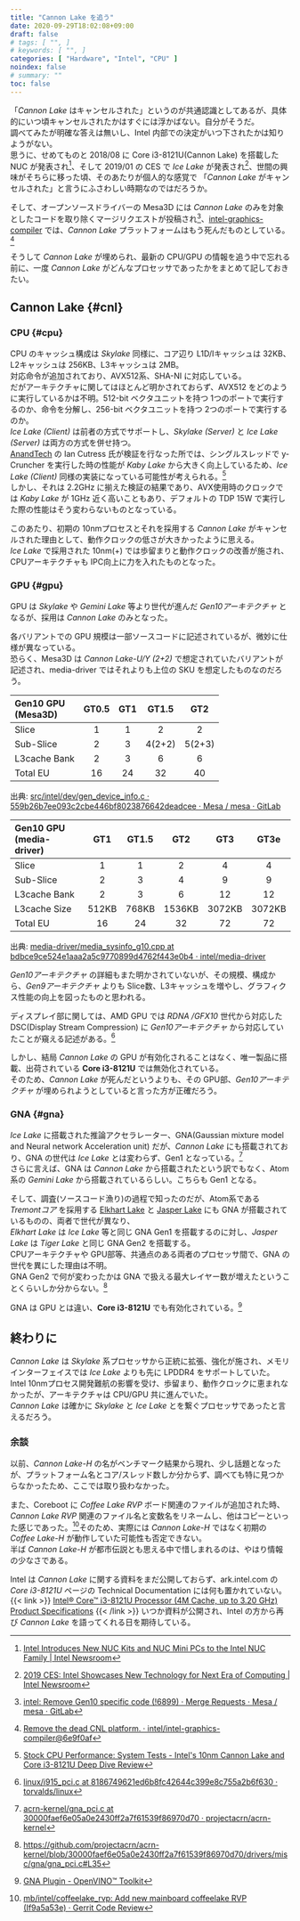 ```yaml
---
title: "Cannon Lake を追う"
date: 2020-09-29T18:02:08+09:00
draft: false
# tags: [ "", ]
# keywords: [ "", ]
categories: [ "Hardware", "Intel", "CPU" ]
noindex: false
# summary: ""
toc: false
---
```


「*Cannon Lake* はキャンセルされた」というのが共通認識としてあるが、具体的にいつ頃キャンセルされたかはすぐには浮かばない。自分がそうだ。  
調べてみたが明確な答えは無いし、Intel 内部での決定がいつ下されたかは知りようがない。  
思うに、せめてものと 2018/08 に Core i3-8121U(Cannon Lake) を搭載した NUC が発表され[^cnl-nuc]、そして 2019/01 の CES で *Ice Lake* が発表され[^ces-icl]、世間の興味がそちらに移った頃、そのあたりが個人的な感覚で 「*Cannon Lake* がキャンセルされた」と言うにふさわしい時期なのではだろうか。  

[^cnl-nuc]: [Intel Introduces New NUC Kits and NUC Mini PCs to the Intel NUC Family | Intel Newsroom](https://newsroom.intel.com/news/intel-introduces-new-nuc-kits-nuc-mini-pcs-intel-nuc-family/)
[^ces-icl]: [2019 CES: Intel Showcases New Technology for Next Era of Computing | Intel Newsroom](https://newsroom.intel.com/news/2019-ces-intel-showcases-new-technology-next-era-computing/)

そして、オープンソースドライバーの Mesa3D には *Cannon Lake* のみを対象としたコードを取り除くマージリクエストが投稿され[^remove-cnl-only-code]、[intel-graphics-compiler](https://github.com/intel/intel-graphics-compiler) では、*Cannon Lake* プラットフォームはもう死んだものとしている。[^dead-cnl-platform]  

[^remove-cnl-only-code]: [intel: Remove Gen10 specific code (!6899) · Merge Requests · Mesa / mesa · GitLab](https://gitlab.freedesktop.org/mesa/mesa/-/merge_requests/6899)
[^dead-cnl-platform]: [Remove the dead CNL platform. · intel/intel-graphics-compiler@6e9f0af](https://github.com/intel/intel-graphics-compiler/commit/6e9f0af19184cdc3f94c32c23692eaccd3b0ef20#diff-a814fa78344f64350e2584d78c11ae0eR145)

そうして *Cannon Lake* が埋められ、最新の CPU/GPU の情報を追う中で忘れる前に、一度 *Cannon Lake* がどんなプロセッサであったかをまとめて記しておきたい。  

## Cannon Lake {#cnl}
### CPU {#cpu}
CPU のキャッシュ構成は *Skylake* 同様に、コア辺り L1D/Iキャッシュは 32KB、L2キャッシュは 256KB、L3キャッシュは 2MB。  
対応命令が追加されており、AVX512系、SHA-NI に対応している。  
だがアーキテクチャに関してはほとんど明かされておらず、AVX512 をどのように実行しているかは不明。512-bit ベクタユニットを持つ 1つのポートで実行するのか、命令を分解し、256-bit ベクタユニットを持つ 2つのポートで実行するのか。  
*Ice Lake (Client)* は前者の方式でサポートし、*Skylake (Server)* と *Ice Lake (Server)* は両方の方式を併せ持つ。  
[AnandTech](https://www.anandtech.com) の Ian Cutress 氏が検証を行なった所では、シングルスレッドで y-Cruncher を実行した時の性能が *Kaby Lake* から大きく向上しているため、*Ice Lake (Client)* 同様の実装になっている可能性が考えられる。[^anandtech-cnl]  
しかし、それは 2.2GHz に揃えた検証の結果であり、AVX使用時のクロックでは *Kaby Lake* が 1GHz 近く高いこともあり、デフォルトの TDP 15W で実行した際の性能はそう変わらないものとなっている。  

[^anandtech-cnl]: [Stock CPU Performance: System Tests - Intel's 10nm Cannon Lake and Core i3-8121U Deep Dive Review](https://www.anandtech.com/show/13405/intel-10nm-cannon-lake-and-core-i3-8121u-deep-dive-review/9)

このあたり、初期の 10nmプロセスとそれを採用する *Cannon Lake* がキャンセルされた理由として、動作クロックの低さが大きかったように思える。  
*Ice Lake* で採用された 10nm(+) では歩留まりと動作クロックの改善が施され、CPUアーキテクチャも IPC向上に力を入れたものとなった。  

### GPU {#gpu}
GPU は *Skylake* や *Gemini Lake* 等より世代が進んだ *Gen10アーキテクチャ* となるが、採用は *Cannon Lake* のみとなった。  

各バリアントでの GPU 規模は一部ソースコードに記述されているが、微妙に仕様が異なっている。  
恐らく、Mesa3D は *Cannon Lake-U/Y (2+2)* で想定されていたバリアントが記述され、media-driver ではそれよりも上位の SKU を想定したものなのだろう。  

| Gen10 GPU<br>(Mesa3D) | GT0.5 | GT1 | GT1.5 | GT2 |
| :-- | :--: | :--: | :--: | :--: |
| Slice | 1 | 1 | 2 | 2 |
| Sub-Slice | 2 | 3 | 4(2+2) | 5(2+3) |
| L3cache Bank | 2 | 3 | 6 | 6 |
| Total EU | 16 | 24 | 32 | 40 |

出典: [src/intel/dev/gen_device_info.c · 559b26b7ee093c2cbe446bf8023876642deadcee · Mesa / mesa · GitLab](https://gitlab.freedesktop.org/mesa/mesa/-/blob/559b26b7ee093c2cbe446bf8023876642deadcee/src/intel/dev/gen_device_info.c)

| Gen10 GPU<br>(media-driver) | GT1 | GT1.5 | GT2 | GT3 | GT3e |
| :-- | :--: | :--: | :--: | :--: | :--: |
| Slice | 1 | 1 | 2 | 4 | 4 |
| Sub-Slice | 2 | 3 | 4 | 9 | 9 |
| L3cache Bank | 2 | 3 | 6 | 12 | 12 |
| L3cache Size | 512KB | 768KB | 1536KB | 3072KB | 3072KB |
| Total EU | 16 | 24 | 32 | 72 | 72 |

出典: [media-driver/media_sysinfo_g10.cpp at bdbce9ce524e1aaa2a5c9770899d4762f443e0b4 · intel/media-driver](https://github.com/intel/media-driver/blob/bdbce9ce524e1aaa2a5c9770899d4762f443e0b4/media_driver/linux/gen10/ddi/media_sysinfo_g10.cpp)

*Gen10アーキテクチャ* の詳細もまた明かされていないが、その規模、構成から、*Gen9アーキテクチャ* よりも Slice数、L3キャッシュを増やし、グラフィクス性能の向上を図ったものと思われる。  

ディスプレイ部に関しては、AMD GPU では *RDNA /GFX10* 世代から対応した DSC(Display Stream Compression) に *Gen10アーキテクチャ* から対応していたことが窺える記述がある。[^gen10-dsc]  

[^gen10-dsc]: [linux/i915_pci.c at 8186749621ed6b8fc42644c399e8c755a2b6f630 · torvalds/linux](https://github.com/torvalds/linux/blob/8186749621ed6b8fc42644c399e8c755a2b6f630/drivers/gpu/drm/i915/i915_pci.c#L786)

しかし、結局 *Cannon Lake* の GPU が有効化されることはなく、唯一製品に搭載、出荷されている **Core i3-8121U** では無効化されている。  
そのため、*Cannon Lake* が死んだというよりも、その GPU部、*Gen10アーキテクチャ* が埋められようとしていると言った方が正確だろう。  


### GNA {#gna}
*Ice Lake* に搭載された推論アクセラレーター、GNA(Gaussian mixture model and Neural network Acceleration unit) だが、*Cannon Lake* にも搭載されており、GNA の世代は *Ice Lake* とは変わらず、Gen1 となっている。[^cnl-gna]  
さらに言えば、GNA は *Cannon Lake* から搭載されたという訳でもなく、Atom系の *Gemini Lake* から搭載されているらしい。こちらも Gen1 となる。  

[^cnl-gna]: [acrn-kernel/gna_pci.c at 30000faef6e05a0e2430ff2a7f61539f86970d70 · projectacrn/acrn-kernel](https://github.com/projectacrn/acrn-kernel/blob/30000faef6e05a0e2430ff2a7f61539f86970d70/drivers/misc/gna/gna_pci.c#L39)

そして、調査(ソースコード漁り)の過程で知ったのだが、Atom系である *Tremontコア* を採用する [Elkhart Lake](/tags/elkhart_lake) と [Jasper Lake](/tags/jasper_lake) にも GNA が搭載されているものの、両者で世代が異なり、  
*Elkhart Lake* は *Ice Lake* 等と同じ GNA Gen1 を搭載するのに対し、*Jasper Lake* は *Tiger Lake* と同じ GNA Gen2 を搭載する。  
CPUアーキテクチャや GPU部等、共通点のある両者のプロセッサ間で、GNA の世代を異にした理由は不明。  
GNA Gen2 で何が変わったかは GNA で扱える最大レイヤー数が増えたということくらいしか分からない。[^gna-gen2]  

[^gna-gen2]: <https://github.com/projectacrn/acrn-kernel/blob/30000faef6e05a0e2430ff2a7f61539f86970d70/drivers/misc/gna/gna_pci.c#L35>

GNA は GPU とは違い、**Core i3-8121U** でも有効化されている。[^gna-enable-i3-8121u]  

[^gna-enable-i3-8121u]: [GNA Plugin - OpenVINO™ Toolkit](https://docs.openvinotoolkit.org/latest/openvino_docs_IE_DG_supported_plugins_GNA.html)

## 終わりに

*Cannon Lake* は *Skylake* 系プロセッサから正統に拡張、強化が施され、メモリインターフェイスでは *Ice Lake* よりも先に LPDDR4 をサポートしていた。  
Intel 10nmプロセス開発難航の影響を受け、歩留まり、動作クロックに恵まれなかったが、アーキテクチャは CPU/GPU 共に進んでいた。  
*Cannon Lake* は確かに *Skylake* と *Ice Lake* とを繋ぐプロセッサであったと言えるだろう。  

### 余談

以前、*Cannon Lake-H* の名がベンチマーク結果から現れ、少し話題となったが、プラットフォーム名とコア/スレッド数しか分からず、調べても特に見つからなかったため、ここでは取り扱わなかった。  

また、Coreboot に *Coffee Lake RVP* ボード関連のファイルが追加された時、*Cannon Lake RVP* 関連のファイル名と変数名をリネームし、他はコピーといった感じであった。[^cfl-rvp]そのため、実際には *Cannon Lake-H* ではなく初期の *Coffee Lake-H* が動作していた可能性も否定できない。  
半ば *Cannon Lake-H* が都市伝説とも思える中で惜しまれるのは、やはり情報の少なさである。  

[^cfl-rvp]: [mb/intel/coffeelake_rvp: Add new mainboard coffeelake RVP (If9a5a53e) · Gerrit Code Review](https://review.coreboot.org/c/coreboot/+/25122)

Intel は *Cannon Lake* に関する資料をまだ公開しておらず、ark.intel.com の *Core i3-8121U* ページの Technical Documentation には何も置かれていない。  
{{< link >}} [Intel® Core™ i3-8121U Processor (4M Cache, up to 3.20 GHz) Product Specifications](https://ark.intel.com/content/www/us/en/ark/products/136863/intel-core-i3-8121u-processor-4m-cache-up-to-3-20-ghz.html?wapkw=cannon%20lake) {{< /link >}}
いつか資料が公開され、Intel の方から再び *Cannon Lake* を語ってくれる日を期待している。  
